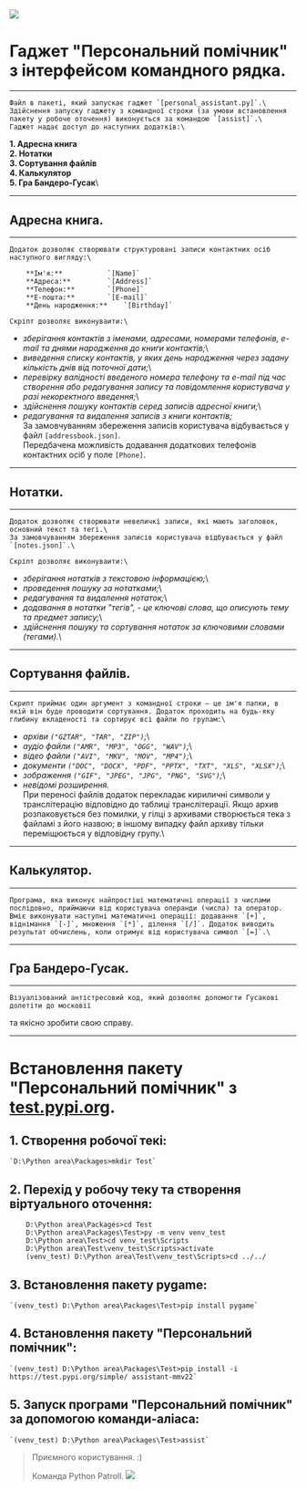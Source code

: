 ![](https://www.python.org/static/favicon.ico)
---
# Гаджет "Персональний помічник" з інтерфейсом командного рядка.
---

    Файл в пакеті, який запускає гаджет `[personal_assistant.py]`.\
    Здійснення запуску гаджету з командної строки (за умови встановлення пакету у робоче оточення) виконується за командою `[assist]`.\
    Гаджет надає доступ до наступних додатків:\
**1. Адресна книга**\
**2. Нотатки**\
**3. Сортування файлів**\
**4. Калькулятор**\
**5. Гра Бандеро-Гусак**\

---
## Адресна книга.
---

    Додаток дозволяє створювати структуровані записи контактних осіб наступного вигляду:\
```    
    **Ім'я:**			`[Name]`
    **Адреса:**			`[Address]`
    **Телефон:**		`[Phone]`
    **Е-пошта:**		`[E-mail]`
    **День народження:**	`[Birthday]`
```    
    Скріпт дозволяє виконуваити:\
- *зберігання контактів з іменами, адресами, номерами телефонів, e-mail та днями народження до книги контактів;*\
- *виведення списку контактів, у яких день народження через задану кількість днів від поточної дати;*\
- *перевірку валідності введеного номера телефону та e-mail під час створення або редагування запису та повідомлення користувача у разі некоректного введення;*\
- *здійснення пошуку контактів серед записів адресної книги;*\
- *редагування та видалення записів з книги контактів;*\
    За замовчуванням збереження записів користувача відбувається у файл `[addressbook.json]`.\
    Передбачена можливість додавання додаткових телефонів контактних осіб у поле `[Phone]`.

---
## Нотатки.
---

    Додаток дозволяє створювати невеличкі записи, які мають заголовок, основний текст та тегі.\
    За замовчуванням збереження записів користувача відбувається у файл `[notes.json]`.\

    Скріпт дозволяє виконуваити:\
- *зберігання нотатків з текстовою інформацією;*\
- *проведення пошуку за нотатками;*\
- *редагування та видалення нотаток;*\
- *додавання в нотатки "тегів", - це ключові слова, що описують тему та предмет запису;*\
- *здійснення пошуку та сортування нотаток за ключовими словами (тегами).*\

---
## Сортування файлів.
---

    Скрипт приймає один аргумент з командної строки — це ім'я папки, в якій він буде проводити сортування. Додаток проходить на будь-яку глибину вкладеності та сортирує всі файли по групам:\
- *архіви `("GZTAR", "TAR", "ZIP")`;*\
- *аудіо файли `("AMR", "MP3", "OGG", "WAV")`;*\
- *відео файли `("AVI", "MKV", "MOV", "MP4")`;*\
- *документи `("DOC", "DOCX", "PDF", "PPTX", "TXT", "XLS", "XLSX")`;*\
- *зображення `("GIF", "JPEG", "JPG", "PNG", "SVG")`;*\
- *невідомі розширення.*\
    При переносі файлів додаток перекладає кириличні символи у транслітерацію відповідно до таблиці транслітерації. Якщо архив розпаковується без помилки, у гілці з архивами створюється тека з файламі з його назвою; в іншому випадку файл архиву тільки переміщюється у відповідну групу.\

---
## Калькулятор.
---

    Програма, яка виконує найпростіші математичні операції з числами послідовно, приймаючи від користувача операнди (числа) та оператор. Вміє виконувати наступні математичні операції: додавання `[+]`, віднімання `[-]`, множення `[*]`, ділення `[/]`. Додаток виводить результат обчислень, коли отримує від користувача символ `[=]`.\

---
## Гра Бандеро-Гусак.
---

    Візуалізований антістресовий код, який дозволяє допомогти Гусакові долетіти до московії
та якісно зробити свою справу.

---

# Встановлення пакету "Персональний помічник" з [test.pypi.org](https://test.pypi.org).

## 1. Створення робочої текі:

    `D:\Python area\Packages>mkdir Test`

## 2. Перехід у робочу теку та створення віртуального оточення:

```
    D:\Python area\Packages>cd Test
    D:\Python area\Packages\Test>py -m venv venv_test
    D:\Python area\Test>cd venv_test\Scripts
    D:\Python area\Test\venv_test\Scripts>activate
    (venv_test) D:\Python area\Test\venv_test\Scripts>cd ../../
```

## 3. Встановлення пакету pygame:

    `(venv_test) D:\Python area\Packages\Test>pip install pygame`

## 4. Встановлення пакету "Персональний помічник":

    `(venv_test) D:\Python area\Packages\Test>pip install -i https://test.pypi.org/simple/ assistant-mmv22`

## 5. Запуск програми "Персональний помічник" за допомогою команди-аліаса:

    `(venv_test) D:\Python area\Packages\Test>assist`

    
> Приємного користування. :)
>
> Команда Python Patroll.
![](https://drive.google.com/file/d/1bV_tYCc-zHcm1j-eM1a8RadpeWBChVDu/view?usp=sharing)
